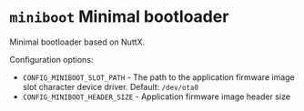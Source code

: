 `miniboot` Minimal bootloader
=============================

Minimal bootloader based on NuttX.

Configuration options:

-   `CONFIG_MINIBOOT_SLOT_PATH` - The path to the application firmware
    image slot character device driver. Default: `/dev/ota0`
-   `CONFIG_MINIBOOT_HEADER_SIZE` - Application firmware image header
    size
